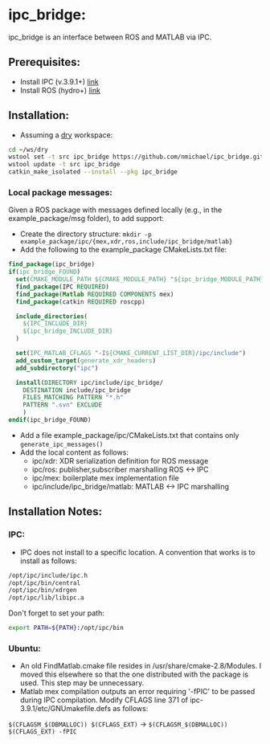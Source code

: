 # ipc\_bridge:

ipc\_bridge is an interface between ROS and MATLAB via IPC.

## Prerequisites:

- Install IPC (v.3.9.1+) [link](http://www.cs.cmu.edu/~ipc/)
- Install ROS (hydro+) [link](http://wiki.ros.org/hydro/Installation/)

## Installation:

* Assuming a [dry](http://wiki.ros.org/catkin/migrating_from_rosbuild) workspace:
```sh
cd ~/ws/dry
wstool set -t src ipc_bridge https://github.com/nmichael/ipc_bridge.git --git --version=develop
wstool update -t src ipc_bridge
catkin_make_isolated --install --pkg ipc_bridge
```

### Local package messages:

Given a ROS package with messages defined locally (e.g., in the example_package/msg folder), to add support:
+ Create the directory structure:
```mkdir -p example_package/ipc/{mex,xdr,ros,include/ipc_bridge/matlab}```
+ Add the following to the example_package CMakeLists.txt file:
```cmake
find_package(ipc_bridge)
if(ipc_bridge_FOUND)
  set(CMAKE_MODULE_PATH ${CMAKE_MODULE_PATH} "${ipc_bridge_MODULE_PATH}")
  find_package(IPC REQUIRED)
  find_package(Matlab REQUIRED COMPONENTS mex)
  find_package(catkin REQUIRED roscpp)

  include_directories(
    ${IPC_INCLUDE_DIR}
    ${ipc_bridge_INCLUDE_DIR}
  )

  set(IPC_MATLAB_CFLAGS "-I${CMAKE_CURRENT_LIST_DIR}/ipc/include")
  add_custom_target(generate_xdr_headers)
  add_subdirectory("ipc")

  install(DIRECTORY ipc/include/ipc_bridge/
    DESTINATION include/ipc_bridge
    FILES_MATCHING PATTERN "*.h"
    PATTERN ".svn" EXCLUDE
    )
endif(ipc_bridge_FOUND)
```
+ Add a file example_package/ipc/CMakeLists.txt that contains only ```generate_ipc_messages()```
+ Add the local content as follows:
  * ipc/xdr: XDR serialization definition for ROS message
  * ipc/ros: publisher,subscriber marshalling ROS <-> IPC
  * ipc/mex: boilerplate mex implementation file
  * ipc/include/ipc_bridge/matlab: MATLAB <-> IPC marshalling

## Installation Notes:

### IPC:

* IPC does not install to a specific location. A convention that works is to install as follows:
```sh
/opt/ipc/include/ipc.h
/opt/ipc/bin/central
/opt/ipc/bin/xdrgen
/opt/ipc/lib/libipc.a
```
Don't forget to set your path:
```sh
export PATH=${PATH}:/opt/ipc/bin
```

### Ubuntu:

* An old FindMatlab.cmake file resides in /usr/share/cmake-2.8/Modules. I moved this elsewhere so that the one distributed with the package is used. This step may be unnecessary.
* Matlab mex compilation outputs an error requiring '-fPIC' to be passed during IPC compilation. Modify CFLAGS line 371 of ipc-3.9.1/etc/GNUmakefile.defs as follows:

```$(CFLAGSM_$(DBMALLOC)) $(CFLAGS_EXT)``` -> ```$(CFLAGSM_$(DBMALLOC)) $(CFLAGS_EXT) -fPIC```

